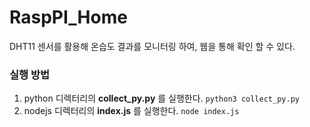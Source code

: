 # RaspPI_Home
DHT11 센서를 활용해 온습도 결과를 모니터링 하여, 웹을 통해 확인 할 수 있다.

### 실행 방법
1. python 디렉터리의 **collect_py.py** 를 실행한다.
```python3 collect_py.py```
2. nodejs 디렉터리의 **index.js** 를 실행한다.
```node index.js```
